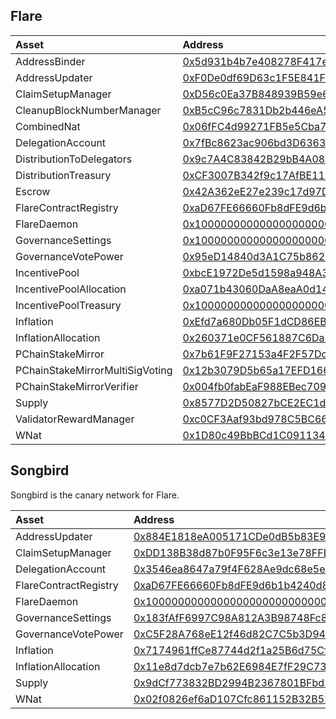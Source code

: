 ## Flare

| Asset                           | Address                                                                                                                                                      |
| :------------------------------ | :----------------------------------------------------------------------------------------------------------------------------------------------------------- |
| AddressBinder                   | [0x5d931b4b7e408278F417ec887995696DA5Bd6ca2](https://flare-explorer.flare.network/address/0x5d931b4b7e408278F417ec887995696DA5Bd6ca2/contracts#address-tabs) |
| AddressUpdater                  | [0xF0De0df69D63c1F5E841F4964550C3DABAd6d24e](https://flare-explorer.flare.network/address/0xF0De0df69D63c1F5E841F4964550C3DABAd6d24e/contracts#address-tabs) |
| ClaimSetupManager               | [0xD56c0Ea37B848939B59e6F5Cda119b3fA473b5eB](https://flare-explorer.flare.network/address/0xD56c0Ea37B848939B59e6F5Cda119b3fA473b5eB/contracts#address-tabs) |
| CleanupBlockNumberManager       | [0xB5cC96c7831Db2b446eA5BD1b006020DD32B6d3a](https://flare-explorer.flare.network/address/0xB5cC96c7831Db2b446eA5BD1b006020DD32B6d3a/contracts#address-tabs) |
| CombinedNat                     | [0x06fFC4d99271FB5e5Cba7140173DAe975e835CDC](https://flare-explorer.flare.network/address/0x06fFC4d99271FB5e5Cba7140173DAe975e835CDC/contracts#address-tabs) |
| DelegationAccount               | [0x7fBc8623ac906bd3D636389b6D577E95B7D21Ef5](https://flare-explorer.flare.network/address/0x7fBc8623ac906bd3D636389b6D577E95B7D21Ef5/contracts#address-tabs) |
| DistributionToDelegators        | [0x9c7A4C83842B29bB4A082b0E689CB9474BD938d0](https://flare-explorer.flare.network/address/0x9c7A4C83842B29bB4A082b0E689CB9474BD938d0/contracts#address-tabs) |
| DistributionTreasury            | [0xCF3007B342f9c17AfBE11BF3fbA278517B44C303](https://flare-explorer.flare.network/address/0xCF3007B342f9c17AfBE11BF3fbA278517B44C303/contracts#address-tabs) |
| Escrow                          | [0x42A362eE27e239c17d97DA5765D052779AcfDC94](https://flare-explorer.flare.network/address/0x42A362eE27e239c17d97DA5765D052779AcfDC94/contracts#address-tabs) |
| FlareContractRegistry           | [0xaD67FE66660Fb8dFE9d6b1b4240d8650e30F6019](https://flare-explorer.flare.network/address/0xaD67FE66660Fb8dFE9d6b1b4240d8650e30F6019/contracts#address-tabs) |
| FlareDaemon                     | [0x1000000000000000000000000000000000000002](https://flare-explorer.flare.network/address/0x1000000000000000000000000000000000000002/contracts#address-tabs) |
| GovernanceSettings              | [0x1000000000000000000000000000000000000007](https://flare-explorer.flare.network/address/0x1000000000000000000000000000000000000007/contracts#address-tabs) |
| GovernanceVotePower             | [0x95eD14840d3A1C75b8629Ae5599fe55270C51e04](https://flare-explorer.flare.network/address/0x95eD14840d3A1C75b8629Ae5599fe55270C51e04/contracts#address-tabs) |
| IncentivePool                   | [0xbcE1972De5d1598a948A36186eCeBFD4690F3a5C](https://flare-explorer.flare.network/address/0xbcE1972De5d1598a948A36186eCeBFD4690F3a5C/contracts#address-tabs) |
| IncentivePoolAllocation         | [0xa071b43060DaA8eaA0d14DBE5Ea03ed18c9ed1d6](https://flare-explorer.flare.network/address/0xa071b43060DaA8eaA0d14DBE5Ea03ed18c9ed1d6/contracts#address-tabs) |
| IncentivePoolTreasury           | [0x1000000000000000000000000000000000000005](https://flare-explorer.flare.network/address/0x1000000000000000000000000000000000000005/contracts#address-tabs) |
| Inflation                       | [0xEfd7a680Db05F1dCD86EB5a074897F502C8601A0](https://flare-explorer.flare.network/address/0xEfd7a680Db05F1dCD86EB5a074897F502C8601A0/contracts#address-tabs) |
| InflationAllocation             | [0x260371e0CF561887C6Da270CC3Be84C2FaB5444f](https://flare-explorer.flare.network/address/0x260371e0CF561887C6Da270CC3Be84C2FaB5444f/contracts#address-tabs) |
| PChainStakeMirror               | [0x7b61F9F27153a4F2F57Dc30bF08A8eb0cCB96C22](https://flare-explorer.flare.network/address/0x7b61F9F27153a4F2F57Dc30bF08A8eb0cCB96C22/contracts#address-tabs) |
| PChainStakeMirrorMultiSigVoting | [0x12b3079D5b65a17EFD1665d9731FB0Adb46F14e4](https://flare-explorer.flare.network/address/0x12b3079D5b65a17EFD1665d9731FB0Adb46F14e4/contracts#address-tabs) |
| PChainStakeMirrorVerifier       | [0x004fb0fabEaF988EBec7098872031175301246a2](https://flare-explorer.flare.network/address/0x004fb0fabEaF988EBec7098872031175301246a2/contracts#address-tabs) |
| Supply                          | [0x8577D2D50827bCE2EC1dc9Cf9F1199826781D5AF](https://flare-explorer.flare.network/address/0x8577D2D50827bCE2EC1dc9Cf9F1199826781D5AF/contracts#address-tabs) |
| ValidatorRewardManager          | [0xc0CF3Aaf93bd978C5BC662564Aa73E331f2eC0B5](https://flare-explorer.flare.network/address/0xc0CF3Aaf93bd978C5BC662564Aa73E331f2eC0B5/contracts#address-tabs) |
| WNat                            | [0x1D80c49BbBCd1C0911346656B529DF9E5c2F783d](https://flare-explorer.flare.network/address/0x1D80c49BbBCd1C0911346656B529DF9E5c2F783d/contracts#address-tabs) |

## Songbird
Songbird is the canary network for Flare.

| Asset                       | Address                                                                                                                                                         |
| :-------------------------- | :-------------------------------------------------------------------------------------------------------------------------------------------------------------- |
| AddressUpdater              | [0x884E1818eA005171CDe0dB5b83E9734454e0Ed6D](https://songbird-explorer.flare.network/address/0x884E1818eA005171CDe0dB5b83E9734454e0Ed6D/contracts#address-tabs) |
| ClaimSetupManager           | [0xDD138B38d87b0F95F6c3e13e78FFDF2588F1732d](https://songbird-explorer.flare.network/address/0xDD138B38d87b0F95F6c3e13e78FFDF2588F1732d/contracts#address-tabs) |
| DelegationAccount           | [0x3546ea8647a79f4F628Ae9dc68e5eADd3DacC39B](https://songbird-explorer.flare.network/address/0x3546ea8647a79f4F628Ae9dc68e5eADd3DacC39B/contracts#address-tabs) |
| FlareContractRegistry       | [0xaD67FE66660Fb8dFE9d6b1b4240d8650e30F6019](https://songbird-explorer.flare.network/address/0xaD67FE66660Fb8dFE9d6b1b4240d8650e30F6019/contracts#address-tabs) |
| FlareDaemon                 | [0x1000000000000000000000000000000000000002](https://songbird-explorer.flare.network/address/0x1000000000000000000000000000000000000002/contracts#address-tabs) |
| GovernanceSettings          | [0x183fAfF6997C98A812A3B98748Fc80241D08f312](https://songbird-explorer.flare.network/address/0x183fAfF6997C98A812A3B98748Fc80241D08f312/contracts#address-tabs) |
| GovernanceVotePower         | [0xC5F28A768eE12f46d82C7C5b3D94C97Da498157C](https://songbird-explorer.flare.network/address/0xC5F28A768eE12f46d82C7C5b3D94C97Da498157C/contracts#address-tabs) |
| Inflation                   | [0x7174961ffCe87744d2f1a25B6d75Cf780Ec6Fd65](https://songbird-explorer.flare.network/address/0x7174961ffCe87744d2f1a25B6d75Cf780Ec6Fd65/contracts#address-tabs) |
| InflationAllocation         | [0x11e8d7dcb7e7b62E6984E7fF29C736A8fA857c11](https://songbird-explorer.flare.network/address/0x11e8d7dcb7e7b62E6984E7fF29C736A8fA857c11/contracts#address-tabs) |
| Supply                      | [0x9dCf773832BD2994B2367801BFbd3969630b1781](https://songbird-explorer.flare.network/address/0x9dCf773832BD2994B2367801BFbd3969630b1781/contracts#address-tabs) |
| WNat                        | [0x02f0826ef6aD107Cfc861152B32B52fD11BaB9ED](https://songbird-explorer.flare.network/address/0x02f0826ef6aD107Cfc861152B32B52fD11BaB9ED/contracts#address-tabs) |
